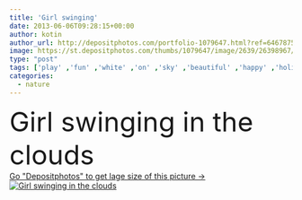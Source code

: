 ```yaml
---
title: 'Girl swinging'
date: 2013-06-06T09:28:15+00:00
author: kotin
author_url: http://depositphotos.com/portfolio-1079647.html?ref=64678756
image: https://st.depositphotos.com/thumbs/1079647/image/2639/26398967/api_thumb_450.jpg?forcejpeg=true
type: "post"
tags: ['play' ,'fun' ,'white' ,'on' ,'sky' ,'beautiful' ,'happy' ,'holiday' ,'person' ,'girl' ,'female' ,'young' ,'smiling' ,'people' ,'women' ,'beauty' ,'sun' ,'outdoors' ,'happiness' ,'joy' ,'nature' ,'caucasian' ,'hair' ,'wind' ,'healthy' ,'cloud' ,'sea' ,'card' ,'cartoon' ,'fashion' ,'pretty' ,'fantasy' ,'motion' ,'relax' ,'glamour' ,'dream' ,'woman' ,'fingers' ,'lifestyle' ,'ocean' ,'lady' ,'asian' ,'in' ,'sand' ,'vacation' ,'fly' ,'sexy' ,'dress' ,'rope' ,'true' ]
categories: 
  - nature
---
```

<div aling="center">
            <font size="60"> Girl swinging in the clouds</font>   
</div>
<div>
    <a href='https://depositphotos.com/26398967/stock-photo-girl-swinging.html?ref=64678756' target=_blank > Go "Depositphotos" to get lage size of this picture ->
        <img href='https://depositphotos.com/26398967/stock-photo-girl-swinging.html?ref=64678756' src='https://st.depositphotos.com/1079647/2639/i/950/depositphotos_26398967-stock-photo-girl-swinging.jpg?forcejpeg=true' alt='Girl swinging in the clouds' >
    </a>
</div>
